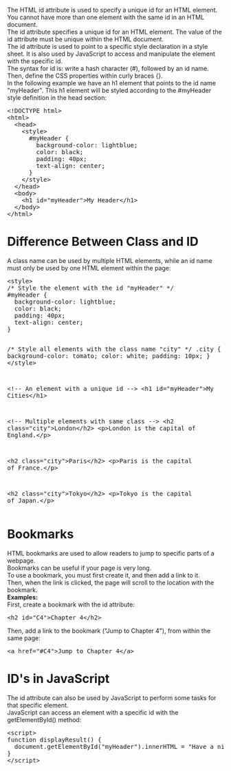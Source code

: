 The HTML id attribute is used to specify a unique id for an HTML element.
<br>
You cannot have more than one element with the same id in an HTML document.
<br>
The id attribute specifies a unique id for an HTML element. The value of the id attribute must be unique within the HTML document.
<br>
The id attribute is used to point to a specific style declaration in a style sheet. It is also used by JavaScript to access and manipulate the element with the specific id.
<br>
The syntax for id is: write a hash character (#), followed by an id name. Then, define the CSS properties within curly braces {}.
<br>
In the following example we have an h1 element that points to the id name "myHeader". This h1 element will be styled according to the #myHeader style definition in the head section:
<pre>
&lt;!DOCTYPE html&gt;
&lt;html&gt;
  &lt;head&gt;
    &lt;style&gt;
      #myHeader {
        background-color: lightblue;
        color: black;
        padding: 40px;
        text-align: center;
      }
    &lt;/style&gt;
  &lt;/head&gt;
  &lt;body&gt;
    &lt;h1 id="myHeader"&gt;My Header&lt;/h1&gt;
  &lt;/body&gt;
&lt;/html&gt;
</pre>
<h1>Difference Between Class and ID</h1>
A class name can be used by multiple HTML elements, while an id name must only be used by one HTML element within the page:
<pre>
&lt;style&gt;
/* Style the element with the id "myHeader" */
#myHeader {
  background-color: lightblue;
  color: black;
  padding: 40px;
  text-align: center;
}

/* Style all elements with the class name "city" */
.city {
  background-color: tomato;
  color: white;
  padding: 10px;
}
&lt;/style&gt;

&lt;!-- An element with a unique id --&gt;
&lt;h1 id="myHeader">My Cities&lt;/h1&gt;

&lt;!-- Multiple elements with same class --&gt;
&lt;h2 class="city"&gt;London&lt;/h2&gt;
&lt;p&gt;London is the capital of England.&lt;/p&gt;

&lt;h2 class="city"&gt;Paris&lt;/h2&gt;
&lt;p&gt;Paris is the capital of France.&lt;/p&gt;

&lt;h2 class="city"&gt;Tokyo&lt;/h2&gt;
&lt;p&gt;Tokyo is the capital of Japan.&lt;/p&gt;
</pre>
<h1>Bookmarks</h1>
HTML bookmarks are used to allow readers to jump to specific parts of a webpage.
<br>
Bookmarks can be useful if your page is very long.
<br>
To use a bookmark, you must first create it, and then add a link to it.
<br>
Then, when the link is clicked, the page will scroll to the location with the bookmark.
<br>
<b>Examples:</b>
<br>
First, create a bookmark with the id attribute:
<pre>&lt;h2 id="C4"&gt;Chapter 4&lt;/h2&gt;</pre>
Then, add a link to the bookmark ("Jump to Chapter 4"), from within the same page:
<pre>&lt;a href="#C4"&gt;Jump to Chapter 4&lt;/a&gt;</pre>
<h1>ID's in JavaScript</h1>
The id attribute can also be used by JavaScript to perform some tasks for that specific element.
<br>
JavaScript can access an element with a specific id with the getElementById() method:
<pre>
&lt;script&gt;
function displayResult() {
  document.getElementById("myHeader").innerHTML = "Have a nice day!";
}
&lt;/script&gt;
</pre>
